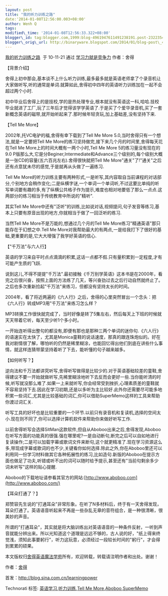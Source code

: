 ```yaml
--- 
layout: post 
title: "我的听力训练之路" 
date:'2014-01-08T12:56:00.003+08:00' 
author: Wenh Q
tags:
modified\_time: '2014-01-08T12:56:33.322+08:00' 
blogger\_id: tag:blogger.com,1999:blog-4961947611491238191.post-2322354874035895025
blogger\_orig\_url: http://binaryware.blogspot.com/2014/01/blog-post\_4554.html
---
```

[我的听力训练之路](http://blog.sina.com.cn/s/blog_5f2d67f90100n729.html)  于
10-11-21 通过 [学习力就是竞争力](http://blog.sina.com.cn/learningpower)
作者：舍得





【背景介绍】



舍得上初中那会,基本谈不上什么听力训练,最多最多就是英语老师拿了个录音机让大家做听写,听的通常是单词.就算如此,舍得初中四年的英语听力训练加在一起不会超过两个小时.



初中毕业后舍得上的是技校,学的是热处理专业,根本就没有英语这一科,哈哈.技校毕业就进了工厂,玩了三年后才觉得该学学英语了.于是买了个爱华录音机,买了一套新概念英语的磁带,就开始听起来了.那时候年轻贪玩,加上基础差,没有坚持下来.



【Tell Me More】



2002年,托VC电驴的福,舍得有幸下载到了Tell Me More
5.0,当时舍得只有一个想法,就是一定要把Tell Me
More的练习坚持做完,接下来几个月的时间里,舍得每天花在Tell Me
More上的时间大概有一两个小时,Tell Me More 5的练习量没有现在的9.0
P版那么大,它是分Beginer,Intermediate和Advance三个级别的,每个级别大概是一张CD的容量(五六百兆左右).舍得很快就把Tell
Me
More"通关"了!"通关"之后还有点意犹未尽的感觉,于是就再从头做了一遍练习.



Tell Me
More的听力训练主要有两种形式,一是听写,其内容取自当前课程的对话部分,个别地方会稍作变化;二是纵横字谜,一个单词一个单词听,不过这要比单纯的听写单词要有趣的多,有了纵横公共格子作为提示,难度也相对地要低了那么一点点.这两部分的练习相当于传统教育中所说的"精听".



其实Tell Me
More中还有"泛听"的训练,比如说对话,视频提问,句子发音等练习,基本上只要有原音出现的地方,你就相当于做了一回泛听的练习.



当然Tell Me More不是万能的,想通过几个月的Tell Me
More练习"精通英语"那只能存在于幻想之中.Tell Me
More对我帮助最大的有两点,一是给我打下了很好的基础,更重要的是,它大大增强了我学好英语的信心.



【"千万法"与六人行】



英语的学习来自平时点点滴滴的积累,这话一点都不假.只有量积累到一定程度,才有可能产生质的飞跃.



说到这儿,不得不提提"千万法".最初接触《千万别学英语》这本书是在2000年，看完之后很兴奋，按照上面的方法练了几天，等兴奋劲过去之后行动自然就终止了。之后也多次重新捡起"千万法"来练习，但都没有坚持太长的时间。



2004年，看了将近两遍的《六人行》之后，舍得的心里突然冒出一个念头：把《六人行》转成MP3用"千万法"来练习怎么样？



MP3转换工作很快就完成了，当时好像是转了5集左右，然后每天上下班的时候就天天带着它听，每天至少听1个多小时。



一开始连听得出整句的都没有,即便有那也是那种三两个单词的迷你句.《六人行》的语速实在太快了，尤其是Monica童鞋的说话速度，那真的跟连珠炮似的。好在我对剧情很了解，哪怕听的仍然是稀里糊涂，也能回忆得出他们到底在讲些什么事情，就这样连猜带蒙坚持着听了下去，能听懂的句子越来越多。



【如何听写？】



逆向法和千万法都讲究听写,舍得听写做得是比较少的.对于英语基础较差的童鞋,舍得建议不要一开始就做听写,先稀里糊涂地听下去反而会更好一些.当你能听清的时候,听写就没那么难了.如果一上来就听写,你会经常受到挫折,心理素质差的童鞋就不容易坚持下去.因此在学习初期,还是以多听为主比较好.此外你还需要尽可能多地积累一些词汇,尤其是比较基础的词汇,你可以借助SuperMemo这样的工具来帮助你渡过词汇关.



听写工具的好坏也是比较重要的一个环节.以前只有录音机和复读机,选择的空间太小.现在则不同了,你可以选择计算机软件来帮助你来做好听写工作.



以前舍得听写会选择SitMan这款软件,但自从Aboboo出来之后,舍得发现,Aboboo在听写方面的功能真的很强.强在哪里呢?一是自动断句,断完之后可以自如地进行复读操作;二是可以加载字幕或歌词文件来断句,这个就更精准了.现在学习资源这么多,带现成字幕或歌词的也不少,关键看你如何选择.除此之外,你在Aboboo里还可以利用同一份学习材料做其它各种拓展性的练习,比如造句.新版的Aboboo在提示方面也做足了功夫,听错或听不出的词可以随时给予提示,甚至还有"当前句剩余多少词未听写"这样的贴心提醒.



Aboboo的下载地址请参看其官方的网站:[http://www.aboboo.com](http://www.aboboo.com/)





【耳朵打通了？】



郑赞容先生说的"打通耳朵"非常形象。在听了N多材料后，终于有一天舍得发现，耳朵打通了。英语语音听起来不再是一些杂乱无章的音符组合，是一种很清晰，很美妙的声音。



所谓的"打通耳朵"，其实就是将大脑训练出对英语语音的一种条件反射，一听到声音就能分辨出来。所以光知道这个道理是远远不够的，古人说的好，"纸上得来终觉浅，须知此事要躬行"，听力这玩意，必须经过一段较长时间的"躬行"，才会得到累累的硕果。







本文版权归[舍得英语魔法学苑](http://emagic.org.cn/)所有，欢迎转载，转载请注明作者和出处。谢谢！



作者：[舍得](http://www.emagic.org.cn/)



首发：<http://blog.sina.com.cn/learningpower>





Technorati 标签:
[英语学习](http://technorati.com/tags/%E8%8B%B1%E8%AF%AD%E5%AD%A6%E4%B9%A0),[听力训练](http://technorati.com/tags/%E5%90%AC%E5%8A%9B%E8%AE%AD%E7%BB%83),[Tell
Me
More](http://technorati.com/tags/Tell+Me+More),[Aboboo](http://technorati.com/tags/Aboboo),[SuperMemo](http://technorati.com/tags/SuperMemo)
